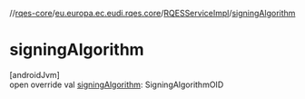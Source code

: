 //[rqes-core](../../../index.md)/[eu.europa.ec.eudi.rqes.core](../index.md)/[RQESServiceImpl](index.md)/[signingAlgorithm](signing-algorithm.md)

# signingAlgorithm

[androidJvm]\
open override val [signingAlgorithm](signing-algorithm.md): SigningAlgorithmOID
